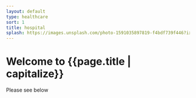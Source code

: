 ```yaml
---
layout: default
type: healthcare
sort: 1
title: hospital
splash: https://images.unsplash.com/photo-1591035897819-f4bdf739f446?ixlib=rb-1.2.1&ixid=MnwxMjA3fDB8MHxwaG90by1wYWdlfHx8fGVufDB8fHx8&auto=format&fit=crop&w=1740&q=80
---
```

# Welcome to {{page.title | capitalize}}

Please see below
